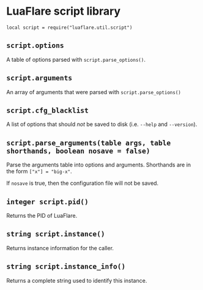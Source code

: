 # LuaFlare script library

`local script = require("luaflare.util.script")`

## `script.options`

A table of options parsed with `script.parse_options()`.

## `script.arguments`

An array of arguments that were parsed with `script.parse_options()`

## `script.cfg_blacklist`

A list of options that should *not* be saved to disk (i.e. `--help` and `--version`).

## `script.parse_arguments(table args, table shorthands, boolean nosave = false)`

Parse the arguments table into options and arguments.  Shorthands are in the form `["x"] = "big-x"`.

If `nosave` is true, then the configuration file will not be saved.

## `integer script.pid()`

Returns the PID of LuaFlare.

## `string script.instance()`

Returns instance information for the caller.

## `string script.instance_info()`

Returns a complete string used to identify this instance.
